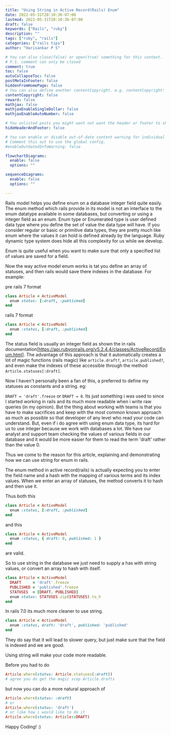 ```yaml
---
title: "Using String in Active Record(Rails) Enum"
date: 2022-05-31T20:10:36-07:00
lastmod: 2022-05-31T20:10:36-07:00
draft: false
keywords: ["Rails", "ruby"]
description: ""
tags: ["ruby", "rails"]
categories: ["rails tips"]
author: "Harisankar P S"

# You can also close(false) or open(true) something for this content.
# P.S. comment can only be closed
comment: true
toc: false
autoCollapseToc: false
postMetaInFooter: false
hiddenFromHomePage: false
# You can also define another contentCopyright. e.g. contentCopyright: "This is another copyright."
contentCopyright: false
reward: false
mathjax: false
mathjaxEnableSingleDollar: false
mathjaxEnableAutoNumber: false

# You unlisted posts you might want not want the header or footer to show
hideHeaderAndFooter: false

# You can enable or disable out-of-date content warning for individual post.
# Comment this out to use the global config.
#enableOutdatedInfoWarning: false

flowchartDiagrams:
  enable: false
  options: ""

sequenceDiagrams:
  enable: false
  options: ""

---
```


Rails model helps you define enum on a database integer field quite easily. The enum method which rails provide in its model is not an interface to the enum datatype available in some databases, but converting or using a integer field as an enum. Enum type or Enumerated type is user defined data type where you define the set of value the data type will have. If you consider regular or basic or primitive data types, they are pretty much like enum where the values it can hold is defined already by the language. Ruby dynamic type system does hide all this complexity for us while we develop.

Enum is quite useful when you want to make sure that only a specified list of values are saved for a field.

<!--more-->

Now the way active model enum works is tat you define an array of statuses, and then rails would save there indexes in the database. For example:

pre rails 7 format

```rb
class Article < ActiveModel
  enum status: [:draft, :published]
end
```

rails 7 format

```rb
class Article < ActiveModel
  enum :status, [:draft, :published]
end
```

The status field is usually an integer field as shown the in rails documentation[https://api.rubyonrails.org/v5.2.4.4/classes/ActiveRecord/Enum.html]. The advantage of this approach is that it automatically creates a lot of magic functions (rails magic) like `article.draft?`, `article.published?`, and even make the indexes of these accessible through the method `Article.statuses[:draft]`.

Now I haven't personally been a fan of this, a preferred to define my statuses as constants and a string.
eg:

`DRAFT = 'draft'.freeze` or `DRAFT = 0`. Its just something i was used to since I started working in rails and its much more readable when i write raw queries (in my opinion). But the thing about working with teams is that you have to make sacrifices and keep with the most common known approach as much as possible so that developer of any level who read your code can understand. But, even if i do agree with using enum data type, its hard for us to use integer because we work with databases a lot. We have our analyst and support team checking the values of various fields in our database and it would be more easier for them to read the term 'draft' rather than the value 0.

Thus we come to the reason for this article, explaining and demonstrating how we can use string for enum in rails.

The enum method in active record(rails) is actually expecting you to enter the field name and a hash with the mapping of various terms and its index values. When we enter an array of statuses, the method converts it to hash and then use it.

Thus both this

```rb
class Article < ActiveModel
  enum :status, [:draft, :published]
end
```

and this

```rb
class Article < ActiveModel
  enum :status, { draft: 0, published: 1 }
end
```

are valid.

So to use string in the database we just need to supply a has with string values, or convert an array to hash with itself.

```rb
class Article < ActiveModel
  DRAFT     = 'draft'.freeze
  PUBLISHED = 'published'.freeze
  STATUSES  = [DRAFT. PUBLISHED]
  enum status: STATUSES.zip(STATUSES).to_h
end
```

In rails 7.0 its much more cleaner to use string.

```rb
class Article < ActiveModel
  enum :status, draft: 'draft', published: 'published'
end
```

They do say that it will lead to slower query, but just make sure that the field is indexed and we are good.

Using string will make your code more readable.

Before you had to do

```rb
Article.where(status: Article.statuses(:draft))
# agree you do get the magic scop Article.drafts
```

but now you can do a more natural approach of

```rb
Article.where(status: :draft)
# or
Article.where(status: 'draft')
# or like how i would like to do it
Article.where(status: Article::DRAFT)
```

Happy Coding! :)
